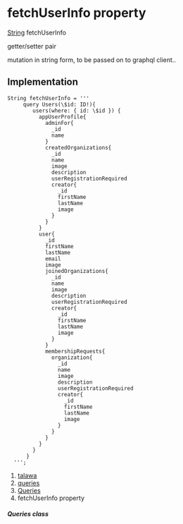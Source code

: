 
<div>

# fetchUserInfo property

</div>


[String](https://api.flutter.dev/flutter/dart-core/String-class.html)
fetchUserInfo


getter/setter pair




mutation in string form, to be passed on to graphql client..



## Implementation

``` language-dart
String fetchUserInfo = '''
     query Users(\$id: ID!){
        users(where: { id: \$id }) {
          appUserProfile{
            adminFor{
              _id
              name
            }
            createdOrganizations{
              _id
              name
              image
              description
              userRegistrationRequired
              creator{
                _id
                firstName
                lastName
                image
              }
            }
          }
          user{
            _id
            firstName
            lastName
            email
            image
            joinedOrganizations{
              _id
              name
              image
              description
              userRegistrationRequired
              creator{
                _id
                firstName
                lastName
                image
              }
            }
            membershipRequests{
              organization{
                _id
                name
                image
                description
                userRegistrationRequired
                creator{
                  _id
                  firstName
                  lastName
                  image
                }
              }
            }
          }
        }
      }
  ''';
```







1.  [talawa](../../index.html)
2.  [queries](../../utils_queries/)
3.  [Queries](../../utils_queries/Queries-class.html)
4.  fetchUserInfo property

##### Queries class







